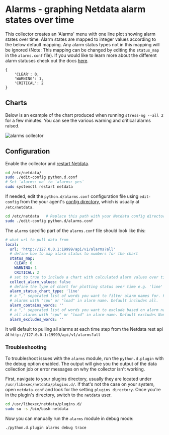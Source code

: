 <!--
title: "Alarms"
custom_edit_url: https://github.com/netdata/netdata/edit/master/collectors/python.d.plugin/alarms/README.md
-->

# Alarms - graphing Netdata alarm states over time

This collector creates an 'Alarms' menu with one line plot showing alarm states over time. Alarm states are mapped to integer values according to the below default mapping. Any alarm status types not in this mapping will be ignored (Note: This mapping can be changed by editing the `status_map` in the `alarms.conf` file). If you would like to learn more about the different alarm statuses check out the docs [here](https://learn.netdata.cloud/docs/agent/health/reference#alarm-statuses).

```
{
    'CLEAR': 0, 
    'WARNING': 1, 
    'CRITICAL': 2
}
```

## Charts

Below is an example of the chart produced when running `stress-ng --all 2` for a few minutes. You can see the various warning and critical alarms raised. 

![alarms collector](https://user-images.githubusercontent.com/1153921/101641493-0b086a80-39ef-11eb-9f55-0713e5dfb19f.png)

## Configuration

Enable the collector and [restart Netdata](/docs/configure/start-stop-restart.md).

```bash
cd /etc/netdata/
sudo ./edit-config python.d.conf
# Set `alarms: no` to `alarms: yes`
sudo systemctl restart netdata
```

If needed, edit the `python.d/alarms.conf` configuration file using `edit-config` from the your agent's [config
directory](/docs/configure/nodes.md), which is usually at `/etc/netdata`.

```bash
cd /etc/netdata   # Replace this path with your Netdata config directory, if different
sudo ./edit-config python.d/alarms.conf
```

The `alarms` specific part of the `alarms.conf` file should look like this:

```yaml
# what url to pull data from
local:
  url: 'http://127.0.0.1:19999/api/v1/alarms?all'
  # define how to map alarm status to numbers for the chart
  status_map:
    CLEAR: 0
    WARNING: 1
    CRITICAL: 2
  # set to true to include a chart with calculated alarm values over time
  collect_alarm_values: false
  # define the type of chart for plotting status over time e.g. 'line' or 'stacked'
  alarm_status_chart_type: 'line'
  # a "," separated list of words you want to filter alarm names for. For example 'cpu,load' would filter for only
  # alarms with "cpu" or "load" in alarm name. Default includes all.
  alarm_contains_words: ''
  # a "," separated list of words you want to exclude based on alarm name. For example 'cpu,load' would exclude 
  # all alarms with "cpu" or "load" in alarm name. Default excludes None.
  alarm_excludes_words: ''
```

It will default to pulling all alarms at each time step from the Netdata rest api at `http://127.0.0.1:19999/api/v1/alarms?all`
### Troubleshooting

To troubleshoot issues with the `alarms` module, run the `python.d.plugin` with the debug option enabled. The 
output will give you the output of the data collection job or error messages on why the collector isn't working.

First, navigate to your plugins directory, usually they are located under `/usr/libexec/netdata/plugins.d/`. If that's 
not the case on your system, open `netdata.conf` and look for the setting `plugins directory`. Once you're in the 
plugin's directory, switch to the `netdata` user.

```bash
cd /usr/libexec/netdata/plugins.d/
sudo su -s /bin/bash netdata
```

Now you can manually run the `alarms` module in debug mode:

```bash
./python.d.plugin alarms debug trace
```

